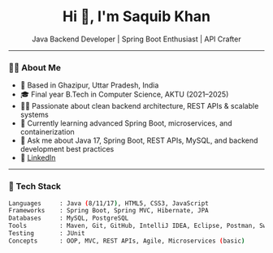 <h1 align="center">Hi 👋, I'm Saquib Khan</h1>
<p align="center">
  Java Backend Developer | Spring Boot Enthusiast | API Crafter
</p>

---

### 👨‍💻 About Me

- 📍 Based in Ghazipur, Uttar Pradesh, India
- 🎓 Final year B.Tech in Computer Science, AKTU (2021–2025)
- 👨‍💻 Passionate about clean backend architecture, REST APIs & scalable systems
- 🌱 Currently learning advanced Spring Boot, microservices, and containerization
- 💬 Ask me about Java 17, Spring Boot, REST APIs, MySQL, and backend development best practices
- 💼 [LinkedIn](https://www.linkedin.com/in/Saquib-java)


---

### 🧰 Tech Stack

```bash
Languages     : Java (8/11/17), HTML5, CSS3, JavaScript
Frameworks    : Spring Boot, Spring MVC, Hibernate, JPA
Databases     : MySQL, PostgreSQL
Tools         : Maven, Git, GitHub, IntelliJ IDEA, Eclipse, Postman, Swagger
Testing       : JUnit
Concepts      : OOP, MVC, REST APIs, Agile, Microservices (basic)

